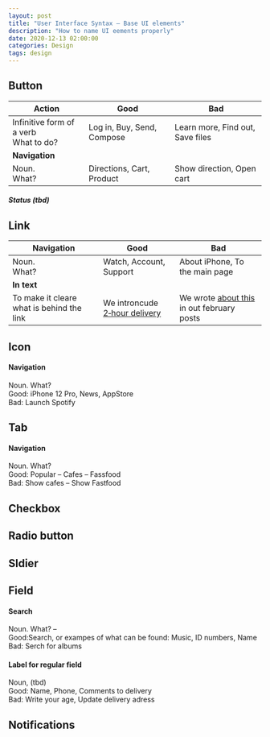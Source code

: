 ```yaml
---
layout: post
title: "User Interface Syntax – Base UI elements"
description: "How to name UI eements properly"
date: 2020-12-13 02:00:00
categories: Design
tags: design
---
```


## Button

| Action                                    | Good                       | Bad                              |
| ----------------------------------------- | -------------------------- | -------------------------------- |
| Infinitive form of a verb<br/>What to do? | Log in, Buy, Send, Compose | Learn more, Find out, Save files |
| **Navigation**                            |                            |                                  |
| Noun.<br/>What?                           | Directions, Cart, Product  | Show direction, Open cart        |



#### ***Status (tbd)***



## Link

| Navigation                                | Good                                 | Bad                                              |
| ----------------------------------------- | ------------------------------------ | ------------------------------------------------ |
| Noun. <br/>What?                          | Watch, Account, Support              | About iPhone, To the main page                   |
| **In text**                               |                                      |                                                  |
| To make it cleare what is behind the link | We introncude <u>2‑hour delivery</u> | We wrote <u>about this</u> in out february posts |



## Icon

#### Navigation

Noun. What?<br>Good: iPhone 12 Pro, News, AppStore<br>Bad: Launch Spotify

## Tab

#### Navigation

Noun. What?<br>Good: Popular – Cafes – Fassfood<br>Bad: Show cafes – Show Fastfood

## Checkbox



## Radio button



## Sldier



## Field

#### Search

Noun. What? – <br>Good:Search, or exampes of what can be found: Music, ID numbers, Name<br>Bad: Serch for albums

#### Label for regular field

Noun, (tbd) <br>Good: Name, Phone, Comments to delivery<br>Bad: Write your age, Update delivery adress



## Notifications